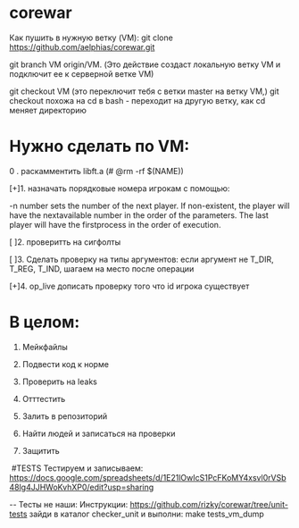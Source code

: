 # corewar

Как пушить в нужную ветку (VM):
git clone https://github.com/aelphias/corewar.git


git branch VM origin/VM. (Это действие создаст локальную ветку VM  и подключит ее к серверной ветке VM)


git checkout VM (это переключит тебя с ветки master на ветку VM,)
git checkout похожа на  cd в bash - переходит на другую ветку, как cd меняет директорию
# Нужно сделать по VM:

0 . раскамментить libft.a (#	@rm -rf $(NAME))

[+]1. назначать порядковые номера игрокам с помощью:

-n number sets the number of the next player. If non-existent, the player will have the nextavailable number in the order of the parameters. The last player will have the firstprocess in the order of execution.

[ ]2. проверитть на сигфолты

[ ]3. Сделать проверку на типы аргументов: если аргумент не T_DIR, T_REG, T_IND, шагаем на место после операции

[+]4. op_live дописать проверку того что id игрока существует

# В целом:
1. Мейкфайлы

2. Подвести код к норме

3. Проверить на leaks

4. Отттестить

5. Залить в репозиторий

6. Найти людей и записаться на проверки

7. Защитить

 #TESTS
Тестируем и записываем:
 https://docs.google.com/spreadsheets/d/1E21lOwIcS1PcFKoMY4xsvl0rVSb48lg4JJHWoKvhXP0/edit?usp=sharing

 --
 Тесты не наши:
 Инструкции: https://github.com/rizky/corewar/tree/unit-tests
 зайди в каталог checker_unit и выполни: make tests_vm_dump
 
